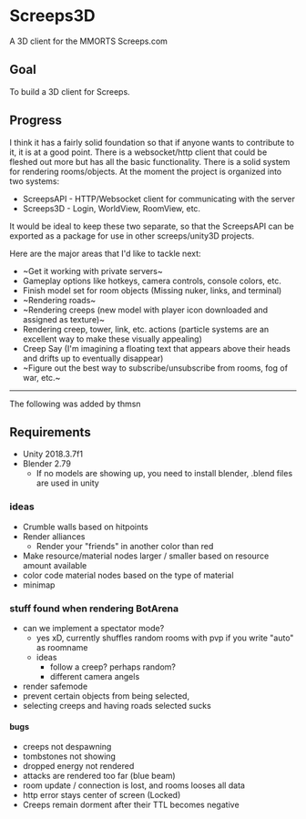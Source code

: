 # Screeps3D
A 3D client for the MMORTS Screeps.com

## Goal 
To build a 3D client for Screeps.

## Progress
I think it has a fairly solid foundation so that if anyone wants to contribute to it, it is at a good point. There is a websocket/http client that could be fleshed out more but has all the basic functionality. There is a solid system for rendering rooms/objects. At the moment the project is organized into two systems:

* ScreepsAPI - HTTP/Websocket client for communicating with the server
* Screeps3D - Login, WorldView, RoomView, etc.

It would be ideal to keep these two separate, so that the ScreepsAPI can be exported as a package for use in other screeps/unity3D projects. 

Here are the major areas that I'd like to tackle next: 
* ~Get it working with private servers~
* Gameplay options like hotkeys, camera controls, console colors, etc.
* Finish model set for room objects (Missing nuker, links, and terminal)
* ~Rendering roads~
* ~Rendering creeps (new model with player icon downloaded and assigned as texture)~
* Rendering creep, tower, link, etc. actions (particle systems are an excellent way to make these visually appealing)
* Creep Say (I'm imagining a floating text that appears above their heads and drifts up to eventually disappear)
* ~Figure out the best way to subscribe/unsubscribe from rooms, fog of war, etc.~
  
---
The following was added by thmsn

## Requirements
* Unity 2018.3.7f1
* Blender 2.79
  * If no models are showing up, you need to install blender, .blend files are used in unity



### ideas
* Crumble walls based on hitpoints
* Render alliances
  * Render your "friends" in another color than red
* Make resource/material nodes larger / smaller based on resource amount available
* color code material nodes based on the type of material
* minimap

### stuff found when rendering BotArena
 * can we implement a spectator mode?
   * yes xD, currently shuffles random rooms with pvp if you write "auto" as roomname
   * ideas
     * follow a creep? perhaps random?
     * different camera angels
 * render safemode
 * prevent certain objects from being selected, 
 * selecting creeps and having roads selected sucks
 
 #### bugs
* creeps not despawning
* tombstones not showing
* dropped energy not rendered
* attacks are rendered too far (blue beam)
* room update / connection is lost, and rooms looses all data
* http error stays center of screen (Locked)
* Creeps remain dorment after their TTL becomes negative



